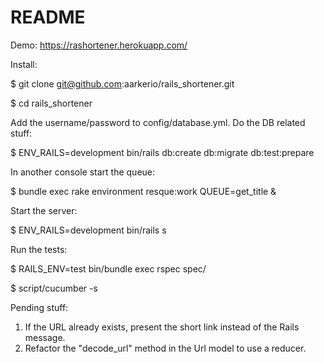 # README

Demo:  https://rashortener.herokuapp.com/

Install:

$ git clone git@github.com:aarkerio/rails_shortener.git

$ cd rails_shortener

Add the username/password to config/database.yml. Do the DB related stuff:

$ ENV_RAILS=development bin/rails db:create db:migrate db:test:prepare

In another console start the queue:

$ bundle exec rake environment resque:work QUEUE=get_title &

Start the server:

$ ENV_RAILS=development bin/rails s

Run the tests:

$ RAILS_ENV=test bin/bundle exec rspec spec/

$ script/cucumber -s

Pending stuff:

1) If the URL already exists, present the short link instead of the Rails message.
2) Refactor the "decode_url" method in the Url model to use a reducer.

